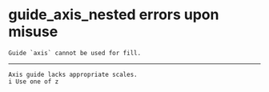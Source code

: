 # guide_axis_nested errors upon misuse

    Guide `axis` cannot be used for fill.

---

    Axis guide lacks appropriate scales.
    i Use one of z

